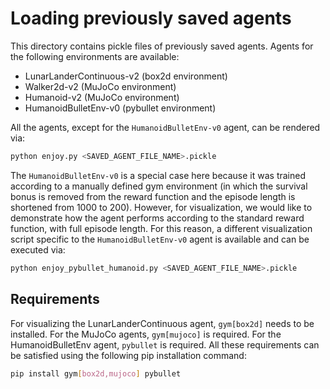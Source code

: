 # Loading previously saved agents

This directory contains pickle files of previously saved agents.
Agents for the following environments are available:

- LunarLanderContinuous-v2 (box2d environment)
- Walker2d-v2 (MuJoCo environment)
- Humanoid-v2 (MuJoCo environment)
- HumanoidBulletEnv-v0 (pybullet environment)

All the agents, except for the `HumanoidBulletEnv-v0` agent, can be rendered
via:

```bash
python enjoy.py <SAVED_AGENT_FILE_NAME>.pickle
```

The `HumanoidBulletEnv-v0` is a special case here because it was trained
according to a manually defined gym environment (in which the survival bonus
is removed from the reward function and the episode length is shortened from
1000 to 200). However, for visualization, we would like to demonstrate how the
agent performs according to the standard reward function, with full episode
length. For this reason, a different visualization script specific to the
`HumanoidBulletEnv-v0` agent is available and can be executed via:

```bash
python enjoy_pybullet_humanoid.py <SAVED_AGENT_FILE_NAME>.pickle
```

## Requirements

For visualizing the LunarLanderContinuous agent, `gym[box2d]` needs to be installed.
For the MuJoCo agents, `gym[mujoco]` is required.
For the HumanoidBulletEnv agent, `pybullet` is required.
All these requirements can be satisfied using the following pip installation command:

```bash
pip install gym[box2d,mujoco] pybullet
```
